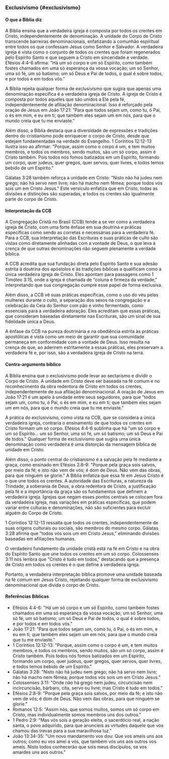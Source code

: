 ### Exclusivismo {#exclusivismo}

#### O que a Bíblia diz

A Bíblia ensina que a verdadeira igreja é composta por todos os crentes em Cristo, independentemente de denominação. A unidade do Corpo de Cristo transcende barreiras denominacionais, enfatizando a comunhão espiritual entre todos os que confessam Jesus como Senhor e Salvador. A verdadeira igreja é vista como o conjunto de todos os crentes que foram regenerados pelo Espírito Santo e que seguem a Cristo em sinceridade e verdade. Efésios 4:4-6 afirma: "Há um só corpo e um só Espírito, como também fostes chamados em uma só esperança da vossa vocação; um só Senhor, uma só fé, um só batismo; um só Deus e Pai de todos, o qual é sobre todos, e por todos e em todos vós."

A Bíblia rejeita qualquer forma de exclusivismo que sugira que apenas uma denominação específica é a verdadeira igreja de Cristo. A igreja de Cristo é composta por todos aqueles que são unidos a Ele pela fé, independentemente de afiliação denominacional. Isso é reforçado pela oração de Jesus em João 17:21: "Para que todos sejam um, como tu, ó Pai, o és em mim, e eu em ti; que também eles sejam um em nós, para que o mundo creia que tu me enviaste."

Além disso, a Bíblia destaca que a diversidade de expressões e tradições dentro do cristianismo pode enriquecer o corpo de Cristo, desde que estejam fundamentadas na verdade do Evangelho. 1 Coríntios 12:12-13 ilustra isso ao afirmar: "Porque, assim como o corpo é um, e tem muitos membros, e todos os membros, sendo muitos, são um só corpo, assim é Cristo também. Pois todos nós fomos batizados em um Espírito, formando um corpo, quer judeus, quer gregos, quer servos, quer livres, e todos temos bebido de um Espírito."

Gálatas 3:28 também reforça a unidade em Cristo: "Nisto não há judeu nem grego; não há servo nem livre; não há macho nem fêmea; porque todos vós sois um em Cristo Jesus." Este versículo enfatiza que em Cristo, todas as divisões e distinções são superadas, e todos os crentes são igualmente parte do corpo de Cristo.

#### Interpretação da CCB

A Congregação Cristã no Brasil (CCB) tende a se ver como a verdadeira igreja de Cristo, com uma forte ênfase em sua doutrina e práticas específicas como sendo as corretas e necessárias para a verdadeira fé. Para a CCB, sua interpretação das Escrituras e suas práticas de culto são vistas como diretamente alinhadas com a vontade de Deus, o que leva à crença de que outras denominações não seguem plenamente a verdade bíblica.

A CCB acredita que sua fundação direta pelo Espírito Santo e sua adesão estrita à doutrina dos apóstolos e às tradições bíblicas a qualificam como a única verdadeira igreja de Cristo. Eles apontam para passagens como 1 Timóteo 3:15, onde a igreja é chamada de "coluna e firmeza da verdade," interpretando que sua congregação cumpre esse papel de forma exclusiva.

Além disso, a CCB vê suas práticas específicas, como o uso do véu pelas mulheres durante o culto, a separação dos sexos na congregação e a celebração da Ceia do Senhor com pão e vinho fermentado, como essenciais para a verdadeira adoração. Eles acreditam que essas práticas, que consideram baseadas diretamente nas Escrituras, são um sinal de sua fidelidade única a Deus.

A ênfase da CCB na pureza doutrinária e na obediência estrita às práticas apostólicas é vista como um meio de garantir que sua comunidade permaneça em conformidade com a vontade de Deus. Isso resulta na crença de que, ao aderirem estritamente a essas práticas, eles preservam a verdadeira fé e, por isso, são a verdadeira igreja de Cristo na terra.

#### Contra-argumento bíblico

A Bíblia ensina que o exclusivismo pode levar ao sectarismo e dividir o Corpo de Cristo. A unidade em Cristo deve ser baseada na fé comum e no reconhecimento da obra redentora de Cristo em todos os crentes, independentemente de sua afiliação denominacional. A oração de Jesus em João 17:21 é um apelo à unidade entre seus seguidores, para que "todos sejam um, como tu, ó Pai, o és em mim, e eu em ti; que também eles sejam um em nós, para que o mundo creia que tu me enviaste."

A prática do exclusivismo, como vista na CCB, que se considera a única verdadeira igreja, contraria o ensinamento de que todos os crentes em Cristo formam um só corpo. Efésios 4:4-6 sublinha que há "um só corpo e um só Espírito... um só Senhor, uma só fé, um só batismo; um só Deus e Pai de todos." Qualquer forma de exclusivismo que sugira uma única denominação como verdadeira é uma distorção da mensagem bíblica de unidade em Cristo.

Além disso, o ponto central do cristianismo é a salvação pela fé mediante a graça, como ensinado em Efésios 2:8-9: "Porque pela graça sois salvos, por meio da fé; e isto não vem de vós; é dom de Deus. Não vem das obras, para que ninguém se glorie." A Bíblia enfatiza que essa fé em Jesus Cristo é o que une todos os crentes. A autoridade das Escrituras, a natureza da Trindade, a soberania de Deus, a obra redentora de Cristo, a justificação pela fé e a importância da graça são os fundamentos que definem a verdadeira igreja. Igrejas que negam esses pontos centrais se colocam fora da verdadeira igreja, mas variações em práticas específicas, que podem variar entre culturas e denominações, não são suficientes para excluir alguém do Corpo de Cristo.

1 Coríntios 12:12-13 ressalta que todos os crentes, independentemente de suas origens culturais ou sociais, são membros do mesmo corpo. Gálatas 3:28 afirma que "todos vós sois um em Cristo Jesus," eliminando divisões baseadas em afiliações humanas.

O verdadeiro fundamento da unidade cristã está na fé em Cristo e na obra do Espírito Santo que une todos os crentes em um só corpo. Colossenses 3:11 nos lembra que "Cristo é tudo em todos," destacando que a presença de Cristo em todos os crentes é o que define a verdadeira igreja.

Portanto, a verdadeira interpretação bíblica promove uma unidade baseada na fé comum em Jesus Cristo, rejeitando qualquer forma de exclusivismo denominacional que divida o corpo de Cristo.

#### Referências Bíblicas
- Efésios 4:4-6: "Há um só corpo e um só Espírito, como também fostes chamados em uma só esperança da vossa vocação; um só Senhor, uma só fé, um só batismo; um só Deus e Pai de todos, o qual é sobre todos, e por todos e em todos vós."
- João 17:21: "Para que todos sejam um, como tu, ó Pai, o és em mim, e eu em ti; que também eles sejam um em nós, para que o mundo creia que tu me enviaste."
- 1 Coríntios 12:12-13: "Porque, assim como o corpo é um, e tem muitos membros, e todos os membros, sendo muitos, são um só corpo, assim é Cristo também. Pois todos nós fomos batizados em um Espírito, formando um corpo, quer judeus, quer gregos, quer servos, quer livres, e todos temos bebido de um Espírito."
- Gálatas 3:28: "Nisto não há judeu nem grego; não há servo nem livre; não há macho nem fêmea; porque todos vós sois um em Cristo Jesus."
- Colossenses 3:11: "Onde não há grego nem judeu, circuncisão nem incircuncisão, bárbaro, cita, servo ou livre; mas Cristo é tudo em todos."
- Efésios 2:8-9: "Porque pela graça sois salvos, por meio da fé; e isto não vem de vós; é dom de Deus. Não vem das obras, para que ninguém se glorie."
- Romanos 12:5: "Assim nós, que somos muitos, somos um só corpo em Cristo, mas individualmente somos membros uns dos outros."
- 1 Pedro 2:9: "Mas vós sois a geração eleita, o sacerdócio real, a nação santa, o povo adquirido, para que anuncieis as virtudes daquele que vos chamou das trevas para a sua maravilhosa luz."
- João 13:34-35: "Um novo mandamento vos dou: Que vos ameis uns aos outros; como eu vos amei a vós, que também vós uns aos outros vos ameis. Nisto todos conhecerão que sois meus discípulos, se vos amardes uns aos outros."